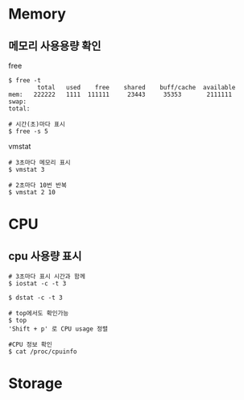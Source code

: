 # Memory   
## 메모리 사용용량 확인   
free   
```
$ free -t
        total   used    free    shared    buff/cache  available
mem:   222222   1111  111111     23443     35353       2111111
swap:
total:

# 시간(초)마다 표시
$ free -s 5
```

vmstat
```
# 3초마다 메모리 표시
$ vmstat 3

# 2초마다 10번 반복
$ vmstat 2 10
```

# CPU   
## cpu 사용량 표시   
```
# 3초마다 표시 시간과 함께
$ iostat -c -t 3 

$ dstat -c -t 3

# top에서도 확인가능
$ top
'Shift + p' 로 CPU usage 정렬

#CPU 정보 확인
$ cat /proc/cpuinfo
```
   
# Storage    
##
